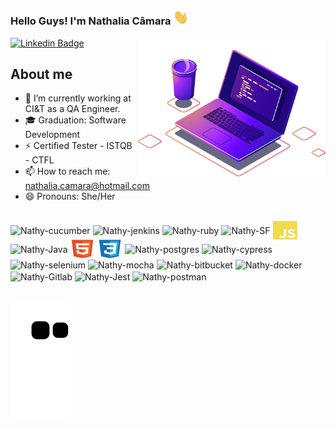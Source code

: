### Hello Guys! I'm Nathalia Câmara <img src="https://github.com/nathaliacamara/nathaliacamara/blob/main/workflows/wave.gif" width="25px">
[![Linkedin Badge](https://img.shields.io/badge/-Nathalia%20Câmara-038bc1?style=flat-square&logo=Linkedin&logoColor=white)](https://www.linkedin.com/in/nathaliacâmara)<img src="https://raw.githubusercontent.com/nathaliacamara/nathaliacamara/main/workflows/computer-illustration.png" min-width="300px" max-width="300px" width="300px" align="right" alt="Computador iuriCode">

## About me

- 🔭 I’m currently working at CI&T as a QA Engineer.
- 🎓 Graduation: Software Development
- ⚡ Certified Tester - ISTQB - CTFL
- 📫 How to reach me: nathalia.camara@hotmail.com   
- 😄 Pronouns: She/Her

  
<div style="display: inline_block"><br>
  <img align="center" alt="Nathy-cucumber" height="30" width="40" src="https://cdn.jsdelivr.net/gh/devicons/devicon/icons/cucumber/cucumber-plain.svg">
  <img align="center" alt="Nathy-jenkins" height="30" width="40" src="https://cdn.jsdelivr.net/gh/devicons/devicon/icons/jenkins/jenkins-original.svg">
  <img align="center" alt="Nathy-ruby" height="30" width="40" src="https://cdn.jsdelivr.net/gh/devicons/devicon/icons/ruby/ruby-plain-wordmark.svg">
  <img align="center" alt="Nathy-SF" height="30" width="40" src="https://cdn.jsdelivr.net/gh/devicons/devicon/icons/salesforce/salesforce-original.svg">
  <img align="center" alt="Nathy-Js" height="30" width="40" src="https://raw.githubusercontent.com/devicons/devicon/master/icons/javascript/javascript-plain.svg">
  <img align="center" alt="Nathy-Java" height="30" width="40" src="https://cdn.jsdelivr.net/gh/devicons/devicon/icons/java/java-original-wordmark.svg">  
  <img align="center" alt="Nathy-HTML" height="30" width="40" src="https://raw.githubusercontent.com/devicons/devicon/master/icons/html5/html5-original.svg">
  <img align="center" alt="Nathy-CSS" height="30" width="40" src="https://raw.githubusercontent.com/devicons/devicon/master/icons/css3/css3-original.svg">
  <img align="center" alt="Nathy-postgres" height="30" width="40" src="https://cdn.jsdelivr.net/gh/devicons/devicon/icons/postgresql/postgresql-original-wordmark.svg">
  <img align="center" alt="Nathy-cypress" height="30" width="40" src="https://asset.brandfetch.io/idIq_kF0rb/idv3zwmSiY.jpeg">
  <img align="center" alt="Nathy-selenium" height="30" width="40"src="https://raw.githubusercontent.com/detain/svg-logos/780f25886640cef088af994181646db2f6b1a3f8/svg/selenium-logo.svg">
  <img align="center" alt="Nathy-mocha" height="30" width="40" src="https://www.vectorlogo.zone/logos/mochajs/mochajs-icon.svg">
  <img align="center" alt="Nathy-bitbucket" height="30" width="40" src="https://icongr.am/devicon/bitbucket-original.svg?size=128&color=currentColor">
  <img align="center" alt="Nathy-docker" height="30" width="40" src="https://icongr.am/devicon/docker-original.svg?size=128&color=currentColor">
  <img align="center" alt="Nathy-Gitlab" height="30" width="40" src="https://icongr.am/devicon/gitlab-original-wordmark.svg?size=128&color=currentColor">
  <img align="center" alt="Nathy-Jest" height="30" width="40" src="https://iconape.com/wp-content/png_logo_vector/jest-logo.png">
  <img align="center" alt="Nathy-postman" height="30" width="40" src="https://www.svgrepo.com/download/354202/postman-icon.svg">
  
    
  ##
  
  
![Snake animation](https://github.com/rafaballerini/rafaballerini/blob/output/github-contribution-grid-snake.svg)
